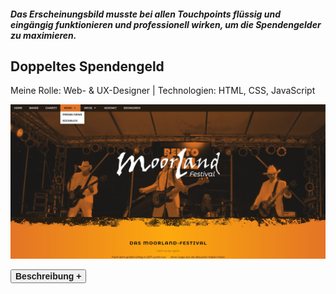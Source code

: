 ##### Das Erscheinungsbild musste bei allen Touchpoints flüssig und eingängig funktionieren und professionell wirken, um die Spendengelder zu maximieren.

## Doppeltes Spendengeld

<p style="font-size: var(--fs-sm); line-height: var(--lh-lg); color: var(--col-gray)">Meine Rolle: Web- & UX-Designer |
Technologien: HTML, CSS, JavaScript</p>

![Website Moorland-Festival](../images/MoorlandFestivalWebsite1.jpg)

<div class="description-button">
    <button style="font-size: var(--fs-sm); color: var(--col-darkgray); font-weight: 600;">Beschreibung +</button>
</div>

<div class="project-description" style="height: 0; overflow: hidden; transition: height 1s ease; interpolate-size: allow-keywords;">

#### Herausforderung

Das zweite Moorland-Festival sollte noch größer werden und dadurch noch mehr Spendengelder für einen guten Zweck zusammenkommen

#### Vorgehen

1. Neues **Farbschema** mit bestehenden Farben entwickelt.
2. **Wireframe** der Website erstellt.
3. Die **Informationsarchitektur** wurde so angelegt, dass man am Smartphone schnell und einfach die wichtigsten Informationen findet.
4. Schlanke, **responsive Website** in **HTML5, CSS3** und **JavaScript** programmiert, welche auf allen Smartphones funktioniert.
5. **SEO** wurde so lange verbessert und getestet, bis die Ladegeschwindigkeit passte und man in den sozialen Medien die Seite optimal teilen kann.

#### Ergebnis

Das erhaltene Spendengeld hatte sich durch längere Veranstaltungszeit und durch auffallende und konsistente Außenkommunikation auf 10.000 € verdoppelt.<br/><br/>

![Wireframe der Website Moorland-Festival](../images/MoorlandWireframe.jpg)

<p style="font-size: var(--fs-sm)">&#8593; Erste Wireframes und Ideen</p>

</div>
